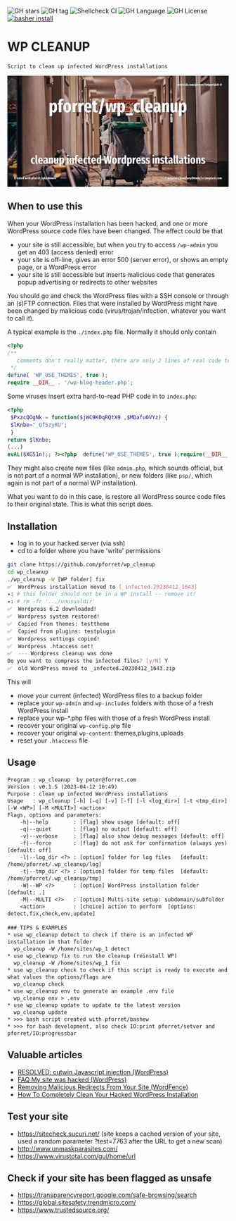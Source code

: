 ![GH stars](https://img.shields.io/github/stars/pforret/wp_cleanup)
![GH tag](https://img.shields.io/github/v/tag/pforret/wp_cleanup)
![Shellcheck CI](https://github.com/pforret/wp_cleanup/workflows/Shellcheck%20CI/badge.svg)
![GH Language](https://img.shields.io/github/languages/top/pforret/wp_cleanup)
![GH License](https://img.shields.io/github/license/pforret/wp_cleanup)
[![basher install](https://img.shields.io/badge/basher-install-white?logo=gnu-bash&style=flat)](https://basher.gitparade.com/package/)

# WP CLEANUP

    Script to clean up infected WordPress installations

![](assets/cleanup.jpg)

## When to use this
When your WordPress installation has been hacked, and one or more WordPress source code files have been changed.
The effect could be that
* your site is still accessible, but when you try to access `/wp-admin` you get an 403 (access denied) error
* your site is off-line, gives an error 500 (server error), or shows an empty page, or a WordPress error
* your site is still accessible but inserts malicious code that generates popup advertising or redirects to other websites

You should go and check the WordPress files with a SSH console or through an (s)FTP connection. Files that were installed by WordPress might have been changed by malicious code (virus/trojan/infection, whatever you want to call it).

A typical example is the `./index.php` file. Normally it should only contain
```php
<?php
/**
   comments don't really matter, there are only 2 lines of real code to be executed 
 */
define( 'WP_USE_THEMES', true );
require __DIR__ . '/wp-blog-header.php';
```

Some viruses insert extra hard-to-read PHP code in to `index.php`:
```php
<?php
 $PxzcQOgNk = function($jWC9KOqRQtX9 ,$MDafuOVYz) {
 $lKnbe="_Qf5zyRU";
 }
return $lKnbe;
(...)
evAL($XG51n);; ?><?php  define('WP_USE_THEMES', true );require(__DIR__.  '/wp-blog-header.php' ); ?>
```

They might also create new files 
(like `admin.php`, which sounds official, but is not part of a normal WP installation), 
or new folders 
(like `psp/`, which again is not part of a normal WP installation).

What you want to do in this case, is restore all WordPress source code files to their original state.
This is what this script does.

## Installation 
* log in to your hacked server (via ssh)
* cd to a folder where you have 'write' permissions

```bash
git clone https://github.com/pforret/wp_cleanup
cd wp_cleanup
./wp_cleanup -W [WP folder] fix
✅  WordPress installation moved to [_infected.20230412_1643]
✴️: # this folder should not be in a WP install -- remove it!
✴️: # rm -fr '.../unusualdir'
✅  Wordpress 6.2 downloaded!
✅  Wordpress system restored!
✅  Copied from themes: testtheme  
✅  Copied from plugins: testplugin  
✅  Wordpress settings copied!
✅  Wordpress .htaccess set!
✅  --- Wordpress cleanup was done
Do you want to compress the infected files? [y/N] Y 
✅  old WordPress moved to _infected.20230412_1643.zip
```

This will
* move your current (infected) WordPress files to a backup folder
* replace your `wp-admin` and `wp-includes` folders with those of a fresh WordPress install
* replace your wp-*.php files with those of a fresh WordPress install
* recover your original `wp-config.php` file
* recover your original `wp-content`: themes,plugins,uploads
* reset your `.htaccess` file

## Usage

```
Program : wp_cleanup  by peter@forret.com
Version : v0.1.5 (2023-04-12 16:49)
Purpose : clean up infected WordPress installations
Usage   : wp_cleanup [-h] [-q] [-v] [-f] [-l <log_dir>] [-t <tmp_dir>] [-W <WP>] [-M <MULTI>] <action>
Flags, options and parameters:
    -h|--help        : [flag] show usage [default: off]
    -q|--quiet       : [flag] no output [default: off]
    -v|--verbose     : [flag] also show debug messages [default: off]
    -f|--force       : [flag] do not ask for confirmation (always yes) [default: off]
    -l|--log_dir <?> : [option] folder for log files   [default: /home/pforret/.wp_cleanup/log]
    -t|--tmp_dir <?> : [option] folder for temp files  [default: /home/pforret/.wp_cleanup/tmp]
    -W|--WP <?>      : [option] WordPress installation folder  [default: .]
    -M|--MULTI <?>   : [option] Multi-site setup: subdomain/subfolder
    <action>         : [choice] action to perform  [options: detect,fix,check,env,update]

### TIPS & EXAMPLES
* use wp_cleanup detect to check if there is an infected WP installation in that folder
  wp_cleanup -W /home/sites/wp_1 detect
* use wp_cleanup fix to run the cleanup (reinstall WP)
  wp_cleanup -W /home/sites/wp_1 fix
* use wp_cleanup check to check if this script is ready to execute and what values the options/flags are
  wp_cleanup check
* use wp_cleanup env to generate an example .env file
  wp_cleanup env > .env
* use wp_cleanup update to update to the latest version
  wp_cleanup update
* >>> bash script created with pforret/bashew
* >>> for bash development, also check IO:print pforret/setver and pforret/IO:progressbar
```

## Valuable articles
* [RESOLVED: cutwin Javascript injection (WordPress)](https://wordpress.org/support/topic/resolved-cutwin-javascript-injection/)
* [FAQ My site was hacked (WordPress)](https://wordpress.org/support/article/faq-my-site-was-hacked/)
* [Removing Malicious Redirects From Your Site (WordFence)](https://www.wordfence.com/learn/removing-malicious-redirects-site/)
* [How To Completely Clean Your Hacked WordPress Installation](https://smackdown.blogsblogsblogs.com/2008/06/24/how-to-completely-clean-your-hacked-wordpress-installation/)

## Test your site

* https://sitecheck.sucuri.net/ (site keeps a cached version of your site, used a random parameter ?test=7763 after the URL to get a new scan)
* http://www.unmaskparasites.com/
* https://www.virustotal.com/gui/home/url

## Check if your site has been flagged as unsafe

* https://transparencyreport.google.com/safe-browsing/search
* https://global.sitesafety.trendmicro.com/
* https://www.trustedsource.org/
